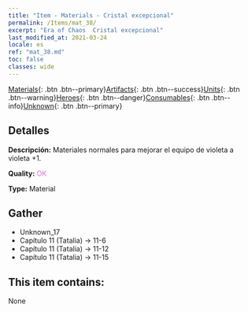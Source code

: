 ```yaml
---
title: "Item - Materials - Cristal excepcional"
permalink: /Items/mat_38/
excerpt: "Era of Chaos  Cristal excepcional"
last_modified_at: 2021-03-24
locale: es
ref: "mat_38.md"
toc: false
classes: wide
---
```

 [Materials](/es/Items/){: .btn .btn--primary}[Artifacts](/es/Items/Artifacts/){: .btn .btn--success}[Units](/es/Items/Units/){: .btn .btn--warning}[Heroes](/es/Items/Heroes/){: .btn .btn--danger}[Consumables](/es/Items/Consumables/){: .btn .btn--info}[Unknown](/es/Items/Unknown/){: .btn .btn--primary}

## Detalles
 **Descripción:** Materiales normales para mejorar el equipo de violeta a violeta +1.

 **Quality:** <span style="color: #DA70D6">OK</span>

 **Type:** Material

## Gather

*    Unknown_17 
*    Capítulo 11 (Tatalia) -> 11-6 
*    Capítulo 11 (Tatalia) -> 11-12 
*    Capítulo 11 (Tatalia) -> 11-15 

## This item contains:

  None

